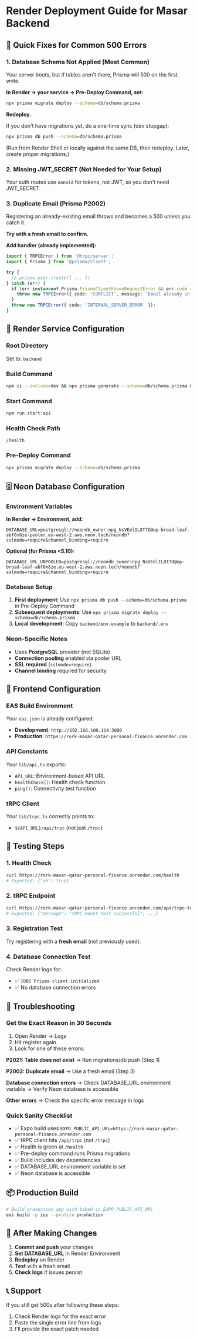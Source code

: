 # Render Deployment Guide for Masar Backend

## 🚀 Quick Fixes for Common 500 Errors

### 1. Database Schema Not Applied (Most Common)
Your server boots, but if tables aren't there, Prisma will 500 on the first write.

**In Render → your service → Pre-Deploy Command, set:**
```bash
npx prisma migrate deploy --schema=db/schema.prisma
```

**Redeploy.**

If you don't have migrations yet, do a one-time sync (dev stopgap):
```bash
npx prisma db push --schema=db/schema.prisma
```
(Run from Render Shell or locally against the same DB, then redeploy. Later, create proper migrations.)

### 2. Missing JWT_SECRET (Not Needed for Your Setup)
Your auth routes use `nanoid` for tokens, not JWT, so you don't need JWT_SECRET.

### 3. Duplicate Email (Prisma P2002)
Registering an already-existing email throws and becomes a 500 unless you catch it.

**Try with a fresh email to confirm.**

**Add handler (already implemented):**
```typescript
import { TRPCError } from '@trpc/server';
import { Prisma } from '@prisma/client';

try {
  // prisma.user.create({ ... })
} catch (err) {
  if (err instanceof Prisma.PrismaClientKnownRequestError && err.code === 'P2002') {
    throw new TRPCError({ code: 'CONFLICT', message: 'Email already in use' });
  }
  throw new TRPCError({ code: 'INTERNAL_SERVER_ERROR' });
}
```

## 🔧 Render Service Configuration

### Root Directory
Set to: `backend`

### Build Command
```bash
npm ci --include=dev && npx prisma generate --schema=db/schema.prisma && npm run build:api
```

### Start Command
```bash
npm run start:api
```

### Health Check Path
```
/health
```

### Pre-Deploy Command
```bash
npx prisma migrate deploy --schema=db/schema.prisma
```

## 🗄️ Neon Database Configuration

### Environment Variables
**In Render → Environment, add:**
```
DATABASE_URL=postgresql://neondb_owner:npg_NsVEelIL8T7O@ep-broad-leaf-abf0x8ze-pooler.eu-west-2.aws.neon.tech/neondb?sslmode=require&channel_binding=require
```

**Optional (for Prisma <5.10):**
```
DATABASE_URL_UNPOOLED=postgresql://neondb_owner:npg_NsVEelIL8T7O@ep-broad-leaf-abf0x8ze.eu-west-2.aws.neon.tech/neondb?sslmode=require&channel_binding=require
```

### Database Setup
1. **First deployment**: Use `npx prisma db push --schema=db/schema.prisma` in Pre-Deploy Command
2. **Subsequent deployments**: Use `npx prisma migrate deploy --schema=db/schema.prisma`
3. **Local development**: Copy `backend/env.example` to `backend/.env`

### Neon-Specific Notes
- Uses **PostgreSQL** provider (not SQLite)
- **Connection pooling** enabled via pooler URL
- **SSL required** (`sslmode=require`)
- **Channel binding** required for security

## 📱 Frontend Configuration

### EAS Build Environment
Your `eas.json` is already configured:
- **Development**: `http://192.168.100.114:3000`
- **Production**: `https://rork-masar-qatar-personal-finance.onrender.com`

### API Constants
Your `lib/api.ts` exports:
- `API_URL`: Environment-based API URL
- `healthCheck()`: Health check function
- `ping()`: Connectivity test function

### tRPC Client
Your `lib/trpc.ts` correctly points to:
- `${API_URL}/api/trpc` (not just `/trpc`)

## 🧪 Testing Steps

### 1. Health Check
```bash
curl https://rork-masar-qatar-personal-finance.onrender.com/health
# Expected: {"ok": true}
```

### 2. tRPC Endpoint
```bash
curl https://rork-masar-qatar-personal-finance.onrender.com/api/trpc-test
# Expected: {"message": "tRPC mount test successful", ...}
```

### 3. Registration Test
Try registering with a **fresh email** (not previously used).

### 4. Database Connection Test
Check Render logs for:
- ✅ `[DB] Prisma client initialized`
- ✅ No database connection errors

## 🚨 Troubleshooting

### Get the Exact Reason in 30 Seconds
1. Open Render → Logs
2. Hit register again
3. Look for one of these errors:

**P2021: Table does not exist**
→ Run migrations/db push (Step 1)

**P2002: Duplicate email**
→ Use a fresh email (Step 3)

**Database connection errors**
→ Check DATABASE_URL environment variable
→ Verify Neon database is accessible

**Other errors**
→ Check the specific error message in logs

### Quick Sanity Checklist
- ✅ Expo build uses `EXPO_PUBLIC_API_URL=https://rork-masar-qatar-personal-finance.onrender.com`
- ✅ tRPC client hits `/api/trpc` (not `/trpc`)
- ✅ Health is green at `/health`
- ✅ Pre-deploy command runs Prisma migrations
- ✅ Build includes dev dependencies
- ✅ DATABASE_URL environment variable is set
- ✅ Neon database is accessible

## 📦 Production Build

```bash
# Build production app with baked-in EXPO_PUBLIC_API_URL
eas build -p ios --profile production
```

## 🔄 After Making Changes

1. **Commit and push** your changes
2. **Set DATABASE_URL** in Render Environment
3. **Redeploy** on Render
4. **Test** with a fresh email
5. **Check logs** if issues persist

## 📞 Support

If you still get 500s after following these steps:
1. Check Render logs for the exact error
2. Paste the single error line from logs
3. I'll provide the exact patch needed
